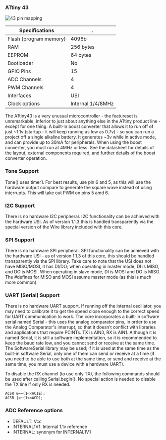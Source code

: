 
### ATtiny 43
![43 pin mapping](http://drazzy.com/e/img/PinoutT43.jpg "Arduino Pin Mapping for ATtiny 43")

 Specifications |  .
------------ | -------------
Flash (program memory)   | 4096b
RAM  | 256 bytes
EEPROM | 64 bytes
Bootloader | No
GPIO Pins | 15
ADC Channels | 4
PWM Channels | 4
Interfaces | USI
Clock options | Internal 1/4/8MHz

The ATtiny43 is a very unusual microcontroller - the featureset is unremarkable, inferior to just about anything else in the ATtiny product line - except for one thing: A built-in boost converter that allows it to run off of just ~1.1v (startup - it will keep running as low as 0.7v) - so you can run a project off a single alkaline battery. It generates ~3v while in active mode, and can provide up to 30mA for peripherals. When using the boost converter, you must run at 4MHz or less. See the datasheet for details of the layout, external components required, and further details of the boost converter operation.

### Tone Support
Tone() uses timer1. For best results, use pin 6 and 5, as this will use the hardware output compare to generate the square wave instead of using interrupts. This will take out PWM on pins 5 amd 6. 

### I2C Support
There is no hardware I2C peripheral. I2C functionality can be achieved with the hardware USI. As of version 1.1.3 this is handled transparently via the special version of the Wire library included with this core.

### SPI Support
There is no hardware SPI peripheral. SPI functionality can be achieved with the hardware USI - as of version 1.1.3 of this core, this should be handled transparently via the SPI library. Take care to note that the USI does not have MISO/MOSI, it has DI/DO; when operating in master mode, DI is MISO, and DO is MOSI. When operating in slave mode, DI is MOSI and DO is MISO. The #defines for MISO and MOSI assume master mode (as this is much more common).

### UART (Serial) Support
There is no hardware UART support. If running off the internal oscillator, you may need to calibrate it to get the speed close enough to the correct speed for UART communication to work. The core incorporates a built-in software serial named Serial - this uses the analog comparator pins, in order to use the Analog Comparator's interrupt, so that it doesn't conflict with libraries and applications that require PCINTs.  TX is AIN0, RX is AIN1. Although it is named Serial, it is still a software implementation, so it is recommended to keep the baud rate low, and you cannot send or receive at the same time. The SoftwareSerial library may be used; if it is used at the same time as the built-in software Serial, only one of them can send *or* receive at a time (if you need to be able to use both at the same time, or send and receive at the same time, you must use a device with a hardware UART). 

To disable the RX channel (to use only TX), the following commands should be used after calling Serial.begin(). No special action is needed to disable the TX line if only RX is needed. 
```
ACSR &=~(1<<ACIE);
ACSR |=~(1<<ACD);
```

### ADC Reference options
* DEFAULT: Vcc
* INTERNAL1V1: Internal 1.1v reference
* INTERNAL: synonym for INTERNAL1V1
